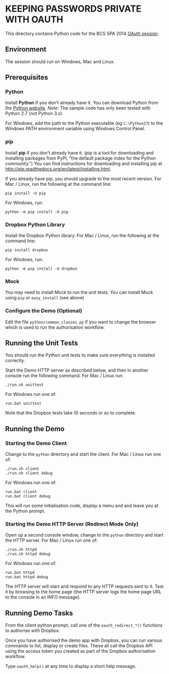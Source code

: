 # KEEPING PASSWORDS PRIVATE WITH OAUTH
This directory contains Python code for the BCS SPA 2014
[OAuth session](http://spaconference.org/spa2014/sessions/session576.html).

## Environment
The session should run on Windows, Mac and Linux.

## Prerequisites
### Python
Install **Python** if you don't already have it.
You can download Python from the [Python website](https://www.python.org/download/).
*Note*: The sample code has only been tested with Python 2.7 (not Python 3.x).

For Windows, add the path to the Python executable (eg `C:\Python27`) to the Windows
PATH environment variable using Windows Control Panel.

### pip
Install **pip** if you don't already have it. 
(pip is a tool for downloading and installing packages from PyPI,
"the default package index for the Python community.")
You can find instructions for downloading and installing pip at
<http://pip.readthedocs.org/en/latest/installing.html>.

If you already have pip, you should upgrade to the most recent version. For Mac / Linux, run the following at the command line:

    pip install -U pip

For Windows, run:

    python -m pip install -U pip

### Dropbox Python Library
Install the Dropbox Python library.  For Mac / Linux, run the following at the command line:

    pip install dropbox

For Windows, run:

    python -m pip install -U dropbox

### Mock
You may need to install Mock to run the unit tests.
You can install Mock using `pip` or `easy_install` (see above)

### Configure the Demo (Optional)
Edit the file `python/common_classes.py` if you want to change the browser which is used to run the authorisation workflow.

## Running the Unit Tests
You should run the Python unit tests to make sure everything is installed correctly.

Start the Demo HTTP server as described below, and then in another console run the following command.
For Mac / Linux run:

    ./run.sh unittest

For Windows run one of:

    run.bat unittest

Note that the Dropbox tests take 10 seconds or so to complete.

## Running the Demo
### Starting the Demo Client
Change to the `python` directory and start the client.
For Mac / Linux run one of:

    ./run.sh client
    ./run.sh client debug

For Windows run one of:

    run.bat client
    run.bat client debug

This will run some initialisation code, display a menu and and leave you at the Python prompt.

### Starting the Demo HTTP Server (Redirect Mode Only)
Open up a second console window, change to the `python` directory and start the HTTP server.
For Mac / Linux run one of:

    ./run.sh httpd
    ./run.sh httpd debug

For Windows run one of:

    run.bat httpd
    run.bat httpd debug

The HTTP server will start and respond to any HTTP requests sent to it.
Test it by browsing to the home page (the HTTP server logs the home page URL to the console in an INFO message).

## Running Demo Tasks
From the client python prompt, call one of the `oauth_redirect_*()` functions to authorise with Dropbox.

Once you have authorised the demo app with Dropbox, you can run various commands to list, display or create files.
These all call the Dropbox API using the access token you created as part of the
Dropbox authorisation workflow.

Type `oauth_help()` at any time to display a short help message.

